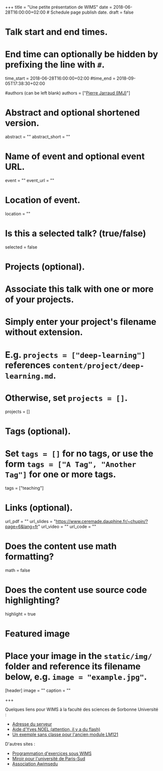 +++
title = "Une petite présentation de WIMS"
date = 2018-06-28T16:00:00+02:00  # Schedule page publish date.
draft = false

# Talk start and end times.
#   End time can optionally be hidden by prefixing the line with `#`.
time_start = 2018-06-28T16:00:00+02:00
#time_end = 2018-09-05T17:38:30+02:00

#authors (can be left blank)
authors = ["[Pierre Jarraud (IMJ)](https://webusers.imj-prg.fr/~pierre.jarraud/)"]

# Abstract and optional shortened version.
abstract = ""
abstract_short = ""

# Name of event and optional event URL.
event = ""
event_url = ""

# Location of event.
location = ""

# Is this a selected talk? (true/false)
selected = false

# Projects (optional).
#   Associate this talk with one or more of your projects.
#   Simply enter your project's filename without extension.
#   E.g. `projects = ["deep-learning"]` references `content/project/deep-learning.md`.
#   Otherwise, set `projects = []`.
projects = []

# Tags (optional).
#   Set `tags = []` for no tags, or use the form `tags = ["A Tag", "Another Tag"]` for one or more tags.
tags = ["teaching"]

# Links (optional).
url_pdf = ""
url_slides = "https://www.ceremade.dauphine.fr/~chupin/?page=6&lang=fr"
url_video = ""
url_code = ""

# Does the content use math formatting?
math = false

# Does the content use source code highlighting?
highlight = true

# Featured image
# Place your image in the `static/img/` folder and reference its filename below, e.g. `image = "example.jpg"`.
[header]
image = ""
caption = ""

+++

Quelques liens pour WIMS à la faculté des sciences de Sorbonne Université :

- [Adresse du serveur](https://wims.lutes.upmc.fr/wims/)
- [Aide d'Yves NOEL (attention, il y a du flash)](http://www.edu.upmc.fr/wims/)
- [Un exemple sans classe pour l'ancien module LM121](http://www.edu.upmc.fr/tele6/LM121/index.html)

D'autres sites :

- [Programmation d'exercices sous WIMS](https://wims.unice.fr/docs/introProgOEF.pdf)
- [Miroir pour l'université de Paris-Sud](https://wims.auto.u-psud.fr/wims/)
- [Association Awimsedu](https://wimsedu.info/)
